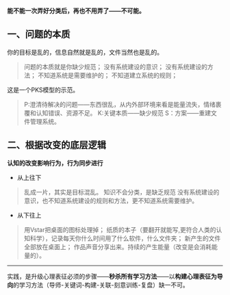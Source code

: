 **能不能一次弄好分类后，再也不用弄了——不可能。**
## 一、问题的本质
你的目标是乱的，信息自然就是乱的，文件当然也是乱的。
> 问题的本质就是你缺少规范；
没有系统建设的意识；
没有系统建设的方法；
不知道系统是需要维护的；
不知道建立系统的规则；

 这是一个PKS模型的示范。
> P:澄清待解决的问题——东西很乱，从内外部环境来看是能量流失，情绪裹覆和认知错误、资源不足。
K:关键本质——缺少规范
S：方案——重建文件管理系统。

## 二、根据改变的底层逻辑
**认知的改变影响行为，行为同步进行**
- 从上往下
 > 乱成一片，其实是目标混乱。
知识不会分类，是缺乏规范
没有系统建设的意识，也不知道系统建设的规则和方法，更不知道系统需要维护。

- 从下往上
 > 用Vstar把桌面的图标处理掉；
纸质的本子（要翻开就能写,更符合人类的认知科学），记录每天你什么时间用了什么软件，什么文件夹；
新产生的文件全部放在桌面上；
作品声音分享出来。持续的产生能量（改变是会消耗能量的）。

***
实践，是升级心理表征必须的步骤——**秒杀所有学习方法**——以**构建心理表征为导向**的学习方法（导师-关键词-构建-关联-刻意训练-复盘）缺一不可。